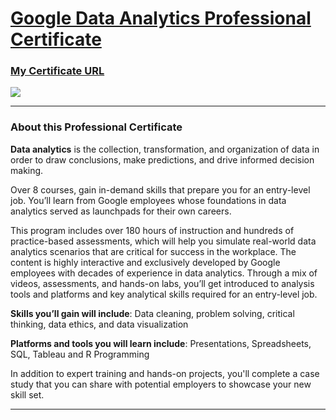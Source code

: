 # [Google Data Analytics Professional Certificate](https://www.coursera.org/professional-certificates/google-data-analytics)

### [My Certificate URL](https://coursera.org/share/ceaa48c8c82dbeadb3e48f91cbf6009f)
![](https://courseramattiaippoliti.s3.us-east-1.amazonaws.com/Coursera%20GMVAAUTWX34K_page-0001.jpg?response-content-disposition=inline&X-Amz-Security-Token=IQoJb3JpZ2luX2VjEEwaDGV1LWNlbnRyYWwtMSJIMEYCIQC9R0DiNmVbGJkbyFTKFBoECaUNxI2GiXVSpv4hTN3dCgIhAJbGMNM1k8ao14Obi3DMAMdPacxTz9kHvHHnzLUNGaHPKvYCCEUQABoMNzAzMzk2NjQ1MDcwIgyRLsF33eIL2b%2BEK2Yq0wKyA3PfEk6ZMMSosjRXjweHZxLSkyyZBDRMwm%2BphNfVWvq4c9%2Br8xtyyN10X3j32%2FyfjKuL%2BAcOr0MP7Xke4odmwkC%2FdtlbkHQ9Px%2BYClUNeBsffi3I1X6uW81vnRXVnqLj7vFwYa1XPQYUBK6c85GK0Y4XZn0Bb5R268ABGmAZd7l465F%2FkQJaWv%2BYzJ6H4zJZjwLUNHhU7NZd8Yx8xz4iNjLvSYO%2F4CFciHrLUqJBAaBTjIEMljDiX6dc6MjdFV7mtPly2j775aJ4GP8kVsJqYpnZokeLUfKJQAsSKPkNa3Q04STy6QVipK34oLnxn2OA16BatZwI8wcH3ktg9wLeFf6qlcFkxRp653z2jzT0CuwgQ%2Bw2WXgEq2W6quNNs6cxC3YHHlK1PPNhtVEnNAm9TzC8gUOA%2BAKPaQY0OR%2BFMdR6BLuFcCtQPp8axYEYTbwAW9Yw58ORjgY6sgLOcHCgKyYVORLSWxFdK%2Fxjnbx%2FbYCQBF2WJr5WR7kHcvr4cFk%2Br1jpOzA7KLr5q1mDLr0WP8chL5jdVqqxopnEcCEhAefaMqadY%2BJjHjJv5AYlXz%2B5HQKUyNay43Im2XQG0TlfGSc5xuwl2LWUqcXFT6Yqh6ntDFqUhCth%2BUfV09tiVZxMpQcOjruMqHA1waCBkZAH8%2BRLWJbySiTbJvIQdCK6GBC5jttD67ELC7dyZx313lNbNmgcxON%2BftjbeGXgLwxGExvDsqIz%2BOgkXEnoruIDHRZRCSKrcR83yBIQKSpNiZT8SSHEkJEde%2BMlajb5HwmLTYGY3dpfwbuazR63iE34kjtKUCIvDraCVg%2F4SUPmtAf4Ht3bbxsMikJRi6nQ1Z%2BnGHcgxuF6LSNheOhB8J4%3D&X-Amz-Algorithm=AWS4-HMAC-SHA256&X-Amz-Date=20211223T115414Z&X-Amz-SignedHeaders=host&X-Amz-Expires=300&X-Amz-Credential=ASIA2HRNVBDHM7R4PTBM%2F20211223%2Fus-east-1%2Fs3%2Faws4_request&X-Amz-Signature=b006324d4bacd1121846dcb981c1e360722cdcf3f86337681737a5088b3a0b8d)

---
### About this Professional Certificate

**Data analytics** is the collection, transformation, and organization of data in order to draw conclusions, make predictions, and drive informed decision making. 

Over 8 courses, gain in-demand skills that prepare you for an entry-level job. You’ll learn from Google employees whose foundations in data analytics served as launchpads for their own careers. 

This program includes over 180 hours of instruction and hundreds of practice-based assessments, which will help you simulate real-world data analytics scenarios that are critical for success in the workplace. The content is highly interactive and exclusively developed by Google employees with decades of experience in data analytics. Through a mix of videos, assessments, and hands-on labs, you’ll get introduced to analysis tools and platforms and key analytical skills required for an entry-level job.

**Skills you’ll gain will include**: Data cleaning, problem solving, critical thinking, data ethics, and data visualization

**Platforms and tools you will learn include**: Presentations, Spreadsheets, SQL, Tableau and R Programming

In addition to expert training and hands-on projects, you'll complete a case study that you can share with potential employers to showcase your new skill set.

---
